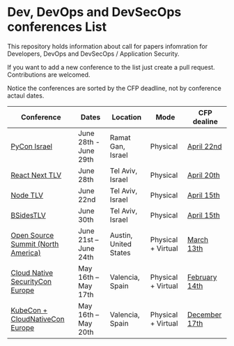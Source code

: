 
# Dev, DevOps and DevSecOps conferences List
This repository holds information about call for papers infomration for Developers, DevOps and DevSecOps / Application Security.

If you want to add a new conference to the list just create a pull request. Contributions are welcomed.

Notice the conferences are sorted by the CFP deadline, not by conference actaul dates. 

| Conference | Dates | Location | Mode | CFP dealine  |
| --- | --- | --- | --- | ---  |
| [PyCon Israel](https://pycon.org.il/2022/) | June 28th - June 29th | Ramat Gan, Israel | Physical | [April 22nd](https://cfp.pycon.org.il/conference2022/cfp) |
| [React Next TLV](https://www.react-next.com/) | June 28th | Tel Aviv, Israel | Physical | [April 20th](https://docs.google.com/forms/d/e/1FAIpQLSe6Y96XYmzgk9kBbE1vk7KeHK45XwQ8FvsM2X0kywSrbe5D7Q/viewform) |
| [Node TLV](https://www.nodetlv.com/) | June 22nd | Tel Aviv, Israel | Physical | [April 15th](https://forms.gle/ab9nCbpigvqT4bW9A) |
| [BSidesTLV](https://bsidestlv.com/) | June 30th | Tel Aviv, Israel | Physical | [April 15th](https://cfp.bsidestlv.com/bsidestlv-2022/cfp) |
| [Open Source Summit (North America)](https://events.linuxfoundation.org/open-source-summit-north-america/) | June 21st – June 24th | Austin, United States | Physical + Virtual | [March 13th](https://events.linuxfoundation.org/open-source-summit-north-america/program/cfp/) |
| [Cloud Native SecurityCon Europe](https://events.linuxfoundation.org/cloud-native-securitycon-europe/) | May 16th – May 17th | Valencia, Spain | Physical + Virtual | [February 14th](https://events.linuxfoundation.org/cloud-native-securitycon-europe/program/cfp/) |
| [KubeCon + CloudNativeCon Europe](https://events.linuxfoundation.org/kubecon-cloudnativecon-europe/) | May 16th – May 20th | Valencia, Spain | Physical + Virtual | [December 17th](https://events.linuxfoundation.org/cloud-native-securitycon-europe/program/cfp/) |
